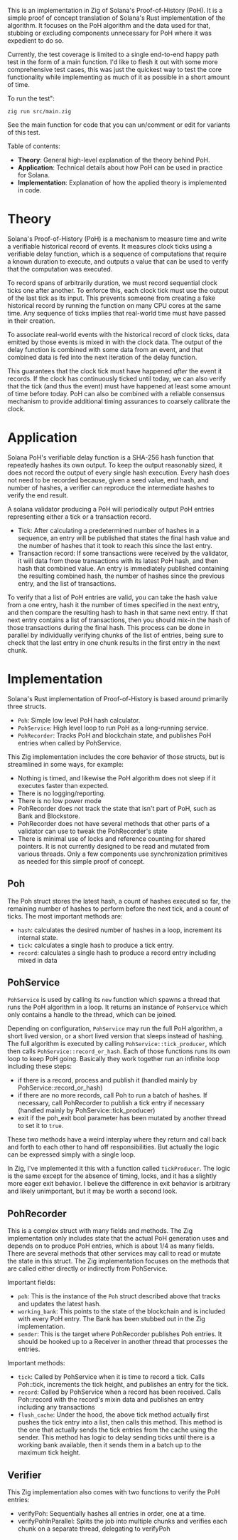 This is an implementation in Zig of Solana's Proof-of-History (PoH). It is a simple proof of concept translation of Solana's Rust implementation of the algorithm. It focuses on the PoH algorithm and the data used for that, stubbing or excluding components unnecessary for PoH where it was expedient to do so.

Currently, the test coverage is limited to a single end-to-end happy path test in the form of a main function. I'd like to flesh it out with some more comprehensive test cases, this was just the quickest way to test the core functionality while implementing as much of it as possible in a short amount of time.

To run the test":
```
zig run src/main.zig
```

See the main function for code that you can un/comment or edit for variants of this test.

Table of contents:
- **Theory**: General high-level explanation of the theory behind PoH.
- **Application**: Technical details about how PoH can be used in practice for Solana.
- **Implementation**: Explanation of how the applied theory is implemented in code.

# Theory

Solana's Proof-of-History (PoH) is a mechanism to measure time and write a verifiable historical record of events. It measures clock ticks using a verifiable delay function, which is a sequence of computations that require a known duration to execute, and outputs a value that can be used to verify that the computation was executed.

To record spans of arbitrarily duration, we must record sequential clock ticks one after another. To enforce this, each clock tick must use the output of the last tick as its input. This prevents someone from creating a fake historical record by running the function on many CPU cores at the same time. Any sequence of ticks implies that real-world time must have passed in their creation.

To associate real-world events with the historical record of clock ticks, data emitted by those events is mixed in with the clock data. The output of the delay function is combined with some data from an event, and that combined data is fed into the next iteration of the delay function.

This guarantees that the clock tick must have happened *after* the event it records. If the clock has continuously ticked until today, we can also verify that the tick (and thus the event) must have happened at least some amount of time before today. PoH can also be combined with a reliable consensus mechanism to provide additional timing assurances to coarsely calibrate the clock.

# Application

Solana PoH's verifiable delay function is a SHA-256 hash function that repeatedly hashes its own output. To keep the output reasonably sized, it does not record the output of every single hash execution. Every hash does not need to be recorded because, given a seed value, end hash, and number of hashes, a verifier can reproduce the intermediate hashes to verify the end result.

A solana validator producing a PoH will periodically output PoH entries representing either a tick or a transaction record. 
- Tick: After calculating a predetermined number of hashes in a sequence, an entry will be published that states the final hash value and the number of hashes that it took to reach this since the last entry.
- Transaction record: If some transactions were received by the validator, it will data from those transactions with its latest PoH hash, and then hash that combined value. An entry is immediately published containing the resulting combined hash, the number of hashes since the previous entry, and the list of transactions.

To verify that a list of PoH entries are valid, you can take the hash value from a one entry, hash it the number of times specified in the next entry, and then compare the resulting hash to hash in that same next entry. If that next entry contains a list of transactions, then you should mix-in the hash of those transactions during the final hash. This process can be done in parallel by individually verifying chunks of the list of entries, being sure to check that the last entry in one chunk results in the first entry in the next chunk.

# Implementation

Solana's Rust implementation of Proof-of-History is based around primarily three structs.
- `Poh`: Simple low level PoH hash calculator.
- `PohService`: High level loop to run PoH as a long-running service.
- `PohRecorder`: Tracks PoH and blockchain state, and publishes PoH entries when called by PohService.

This Zig implementation includes the core behavior of those structs, but is streamlined in some ways, for example:
- Nothing is timed, and likewise the PoH algorithm does not sleep if it executes faster than expected.
- There is no logging/reporting.
- There is no low power mode
- PohRecorder does not track the state that isn't part of PoH, such as Bank and Blockstore.
- PohRecorder does not have several methods that other parts of a validator can use to tweak the PohRecorder's state
- There is minimal use of locks and reference counting for shared pointers. It is not currently designed to be read and mutated from various threads. Only a few components use synchronization primitives as needed for this simple proof of concept.

## Poh

The Poh struct stores the latest hash, a count of hashes executed so far, the remaining number of hashes to perform before the next tick, and a count of ticks. The most important methods are:
- `hash`: calculates the desired number of hashes in a loop, increment its internal state. 
- `tick`: calculates a single hash to produce a tick entry.
- `record`: calculates a single hash to produce a record entry including mixed in data

## PohService

`PohService` is used by calling its `new` function which spawns a thread that runs the PoH algorithm in a loop. It returns an instance of `PohService` which only contains a handle to the thread, which can be joined.

Depending on configuration, `PohService` may run the full PoH algorithm, a short lived version, or a short lived version that sleeps instead of hashing. The full algorithm is executed by calling `PohService::tick_producer`, which then calls `PohService::record_or_hash`. Each of those functions runs its own loop to keep PoH going. Basically they work together run an infinite loop including these steps:
- if there is a record, process and publish it (handled mainly by PohService::record_or_hash)
- if there are no more records, call Poh to run a batch of hashes. If necessary, call PohRecorder to publish a tick entry if necessary (handled mainly by PohService::tick_producer)
- exit if the poh_exit bool parameter has been mutated by another thread to set it to `true`.

These two methods have a weird interplay where they return and call back and forth to each other to hand off responsibilities. But actually the logic can be expressed simply with a single loop. 

In Zig, I've implemented it this with a function called `tickProducer`. The logic is the same except for the absence of timing, locks, and it has a slightly more eager exit behavior. I believe the difference in exit behavior is arbitrary and likely unimportant, but it may be worth a second look.

## PohRecorder

This is a complex struct with many fields and methods. The Zig implementation only includes state that the actual PoH generation uses and depends on to produce PoH entries, which is about 1/4 as many fields. There are several methods that other services may call to read or mutate the state in this struct. The Zig implementation focuses on the methods that are called either directly or indirectly from PohService.

Important fields:
- `poh`: This is the instance of the `Poh` struct described above that tracks and updates the latest hash.
- `working_bank`: This points to the state of the blockchain and is included with every PoH entry. The Bank has been stubbed out in the Zig implementation.
- `sender`: This is the target where PohRecorder publishes Poh entries. It should be hooked up to a Receiver in another thread that processes the entries.

Important methods:
- `tick`: Called by PohService when it is time to record a tick. Calls Poh::tick, increments the tick height, and publishes an entry for the tick.
- `record`: Called by PohService when a record has been received. Calls Poh::record with the record's mixin data and publishes an entry including any transactions
- `flush_cache`: Under the hood, the above tick method actually first pushes the tick entry into a list, then calls this method. This method is the one that actually sends the tick entries from the cache using the sender. This method has logic to delay sending ticks until there is a working bank available, then it sends them in a batch up to the maximum tick height.

## Verifier

This Zig implementation also comes with two functions to verify the PoH entries:
- verifyPoh: Sequentially hashes all entries in order, one at a time.
- verifyPohInParallel: Splits the job into multiple chunks and verifies each chunk on a separate thread, delegating to verifyPoh
